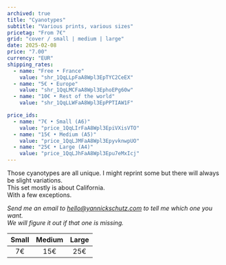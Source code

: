 ```yaml
---
archived: true
title: "Cyanotypes"
subtitle: "Various prints, various sizes"
pricetag: "From 7€"
grid: "cover / small | medium | large"
date: 2025-02-08
price: "7.00"
currency: "EUR"
shipping_rates:
  - name: "Free • France"
    value: "shr_1QqLLpFaA8Wpl3EpTYC2CeEX"
  - name: "5€ • Europe"
    value: "shr_1QqLMCFaA8Wpl3EphoEPg60w"
  - name: "10€ • Rest of the world"
    value: "shr_1QqLLWFaA8Wpl3EpPPTIAW1F"

price_ids:
  - name: "7€ • Small (A6)"
    value: "price_1QqLIrFaA8Wpl3EpiVXisVTO"
  - name: "15€ • Medium (A5)"
    value: "price_1QqLJMFaA8Wpl3EpyvknwpUO"
  - name: "25€ • Large (A4)"
    value: "price_1QqLJhFaA8Wpl3Epu7eMxIcj"
---
```


Those cyanotypes are all unique. 
I might reprint some but there will always be slight variations.  
This set mostly is about California.  
With a few exceptions.


*Send me an email to [hello@yannickschutz.com](mailto:hello@yannickschutz.com) to tell me which one you want.*  
*We will figure it out if that one is missing.*


| Small | Medium | Large |
|:---:|:---:|:---:|
| 7€ | 15€ | 25€ |
